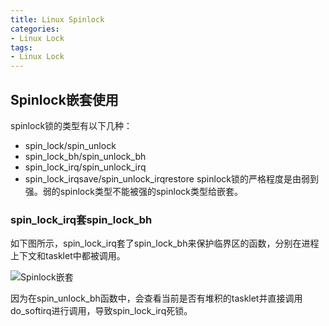 ```yaml
---
title: Linux Spinlock
categories: 
- Linux Lock
tags:
- Linux Lock
---
```



## Spinlock嵌套使用
spinlock锁的类型有以下几种：
- spin_lock/spin_unlock
- spin_lock_bh/spin_unlock_bh
- spin_lock_irq/spin_unlock_irq
- spin_lock_irqsave/spin_unlock_irqrestore
spinlock锁的严格程度是由弱到强。弱的spinlock类型不能被强的spinlock类型给嵌套。

### spin_lock_irq套spin_lock_bh
如下图所示，spin_lock_irq套了spin_lock_bh来保护临界区的函数，分别在进程上下文和tasklet中都被调用。

![Spinlock嵌套](/images/Spinlock/spinlock嵌套-1.svg)

因为在spin_unlock_bh函数中，会查看当前是否有堆积的tasklet并直接调用do_softirq进行调用，导致spin_lock_irq死锁。
